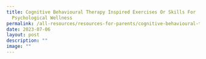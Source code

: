 ```yaml
---
title: Cognitive Behavioural Therapy Inspired Exercises Or Skills For
  Psychological Wellness
permalink: /all-resources/resources-for-parents/cognitive-behavioural-therapy/
date: 2023-07-06
layout: post
description: ""
image: ""
---
```

